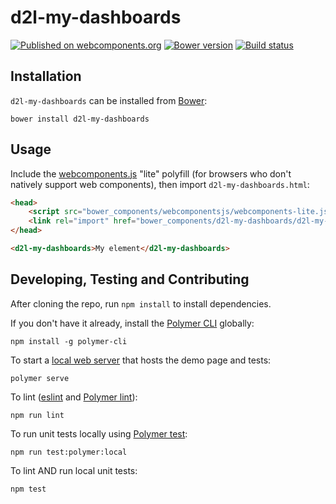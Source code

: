 # d2l-my-dashboards
[![Published on webcomponents.org](https://img.shields.io/badge/webcomponents.org-published-blue.svg)](https://www.webcomponents.org/element/Brightspace/d2l-my-dashboard-ui)
[![Bower version][bower-image]][bower-url]
[![Build status][ci-image]][ci-url]

## Installation

`d2l-my-dashboards` can be installed from [Bower][bower-url]:
```shell
bower install d2l-my-dashboards
```

## Usage

Include the [webcomponents.js](http://webcomponents.org/polyfills/) "lite" polyfill (for browsers who don't natively support web components), then import `d2l-my-dashboards.html`:

```html
<head>
	<script src="bower_components/webcomponentsjs/webcomponents-lite.js"></script>
	<link rel="import" href="bower_components/d2l-my-dashboards/d2l-my-dashboards.html">
</head>
```

<!---
```
<custom-element-demo>
  <template>
    <script src="../webcomponentsjs/webcomponents-lite.js"></script>
    <link rel="import" href="../d2l-typography/d2l-typography.html">
    <link rel="import" href="d2l-my-dashboards.html">
    <custom-style include="d2l-typography">
      <style is="custom-style" include="d2l-typography"></style>
    </custom-style>
    <style>
      html {
        font-size: 20px;
        font-family: 'Lato', 'Lucida Sans Unicode', 'Lucida Grande', sans-serif;
      }
    </style>
    <next-code-block></next-code-block>
  </template>
</custom-element-demo>
```
-->
```html
<d2l-my-dashboards>My element</d2l-my-dashboards>
```

## Developing, Testing and Contributing

After cloning the repo, run `npm install` to install dependencies.

If you don't have it already, install the [Polymer CLI](https://www.polymer-project.org/3.0/docs/tools/polymer-cli) globally:

```shell
npm install -g polymer-cli
```

To start a [local web server](https://www.polymer-project.org/3.0/docs/tools/polymer-cli-commands#serve) that hosts the demo page and tests:

```shell
polymer serve
```

To lint ([eslint](http://eslint.org/) and [Polymer lint](https://www.polymer-project.org/3.0/docs/tools/polymer-cli-commands#lint)):

```shell
npm run lint
```

To run unit tests locally using [Polymer test](https://www.polymer-project.org/3.0/docs/tools/polymer-cli-commands#tests):

```shell
npm run test:polymer:local
```

To lint AND run local unit tests:

```shell
npm test
```

[bower-url]: http://bower.io/search/?q=d2l-my-dashboards
[bower-image]: https://badge.fury.io/bo/d2l-my-dashboards.svg
[ci-url]: https://travis-ci.com/Brightspace/d2l-my-dashboards-ui
[ci-image]: https://travis-ci.com/Brightspace/d2l-my-dashboards-ui.svg?branch=master
